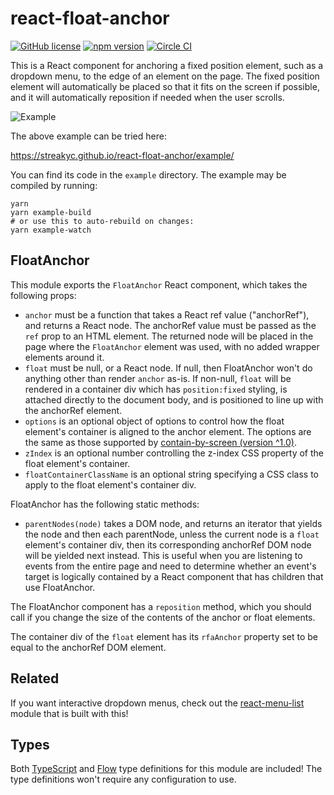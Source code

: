# react-float-anchor

[![GitHub license](https://img.shields.io/badge/license-MIT-blue.svg)](https://github.com/Macil/ud/blob/master/LICENSE.txt) [![npm version](https://badge.fury.io/js/react-float-anchor.svg)](https://badge.fury.io/js/react-float-anchor) [![Circle CI](https://circleci.com/gh/StreakYC/react-float-anchor.svg?style=shield)](https://circleci.com/gh/StreakYC/react-float-anchor)

This is a React component for anchoring a fixed position element, such as a
dropdown menu, to the edge of an element on the page. The fixed position
element will automatically be placed so that it fits on the screen if
possible, and it will automatically reposition if needed when the user scrolls.

![Example](https://streakyc.github.io/react-float-anchor/example.png)

The above example can be tried here:

https://streakyc.github.io/react-float-anchor/example/

You can find its code in the `example` directory. The example may be compiled
by running:

```
yarn
yarn example-build
# or use this to auto-rebuild on changes:
yarn example-watch
```

## FloatAnchor

This module exports the `FloatAnchor` React component, which takes the
following props:

* `anchor` must be a function that takes a React ref value ("anchorRef"), and
 returns a React node. The anchorRef value must be passed as the `ref` prop to
 an HTML element. The returned node will be placed in the page where the
 `FloatAnchor` element was used, with no added wrapper elements around it.
* `float` must be null, or a React node. If null, then FloatAnchor won't do
 anything other than render `anchor` as-is. If non-null, `float` will be
 rendered in a container div which has `position:fixed` styling, is attached
 directly to the document body, and is positioned to line up with the anchorRef
 element.
* `options` is an optional object of options to control how the float element's
 container is aligned to the anchor element. The options are the same as those
 supported by [contain-by-screen (version ^1.0)](https://github.com/AgentME/contain-by-screen#readme).
* `zIndex` is an optional number controlling the z-index CSS property of the
 float element's container.
* `floatContainerClassName` is an optional string specifying a CSS class to
 apply to the float element's container div.

FloatAnchor has the following static methods:

* `parentNodes(node)` takes a DOM node, and returns an iterator that yields the
 node and then each parentNode, unless the current node is a `float` element's
 container div, then its corresponding anchorRef DOM node will be yielded next
 instead. This is useful when you are listening to events from the entire page
 and need to determine whether an event's target is logically contained by a
 React component that has children that use FloatAnchor.

The FloatAnchor component has a `reposition` method, which you should call if
you change the size of the contents of the anchor or float elements.

The container div of the `float` element has its `rfaAnchor` property set to
be equal to the anchorRef DOM element.

## Related

If you want interactive dropdown menus, check out the
[react-menu-list](https://github.com/StreakYC/react-menu-list) module that
is built with this!

## Types

Both [TypeScript](https://www.typescriptlang.org/) and
[Flow](https://flowtype.org/) type definitions for this module are included!
The type definitions won't require any configuration to use.
